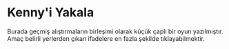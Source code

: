 # Kenny'i Yakala
Burada geçmiş alıştırmaların birleşimi olarak küçük çaplı bir oyun yazılmıştır. Amaç belirli yerlerden çıkan ifadelere en fazla şekilde tıklayabilmektir.
